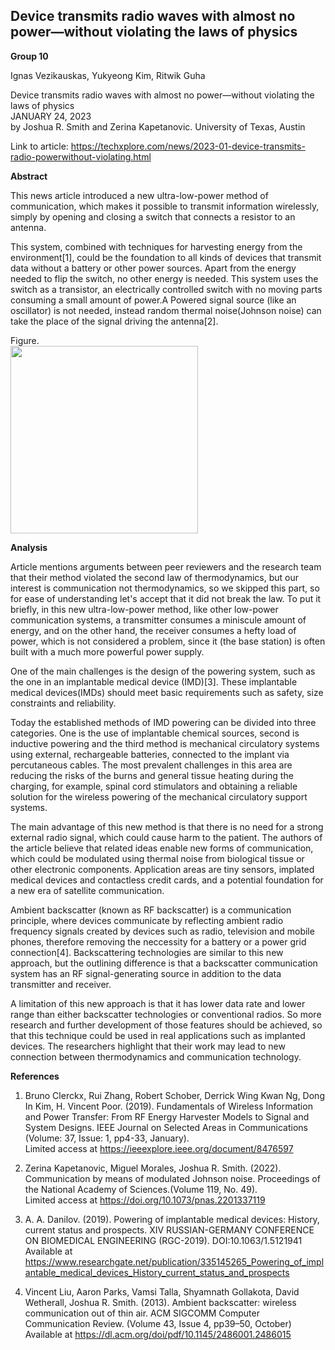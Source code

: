 ## Device transmits radio waves with almost no power—without violating the laws of physics


**Group 10**

Ignas Vezikauskas, Yukyeong Kim, Ritwik Guha  


Device transmits radio waves with almost no power—without violating the laws of physics  
JANUARY 24, 2023  
by Joshua R. Smith and Zerina Kapetanovic. University of Texas, Austin 

Link to article: https://techxplore.com/news/2023-01-device-transmits-radio-powerwithout-violating.html


**Abstract**

This news article introduced a new ultra-low-power method of communication, which makes it possible to transmit information wirelessly, simply by opening and closing a switch that connects a resistor to an antenna. 

This system, combined with techniques for harvesting energy from the environment[1], could be the foundation to all kinds of devices that transmit data without a battery or other power sources. Apart from the energy needed to flip the switch, no other energy is needed. This system uses the switch as a transistor, an electrically controlled switch with no moving parts consuming a small amount of power.A Powered signal source (like an oscillator) is not needed, instead random thermal noise(Johnson noise) can take the place of the signal driving the antenna[2].

Figure.  
<img src="https://user-images.githubusercontent.com/25344978/218174612-9f9477be-c5ee-4bb4-9c55-549b4749442e.png" width="300">


**Analysis**

Article mentions arguments between peer reviewers and the research team that their method violated the second law of thermodynamics, but our interest is communication not thermodynamics, so we skipped this part, so for ease of understanding let's accept that it did not break the law. To put it briefly, in this new ultra-low-power method, like other low-power communication systems, a transmitter consumes a miniscule amount of energy, and on the other hand, the receiver consumes a hefty load of power, which is not considered a problem, since it (the base station) is often built with a much more powerful power supply. 

One of the main challenges is the design of the powering system, such as the one in an implantable medical device (IMD)[3]. These implantable medical devices(IMDs) should meet basic requirements such as safety, size constraints and reliability. 

Today the established methods of IMD powering can be divided into three categories. One is the use of implantable chemical sources, second is inductive powering and the third method is mechanical circulatory systems using external, rechargeable batteries, connected to the implant via percutaneous cables. The most prevalent challenges in this area are reducing the risks of the burns and general tissue heating during the charging, for example, spinal cord stimulators and obtaining  a reliable solution for the wireless powering of the mechanical circulatory support systems. 

The main advantage of this new method is that there is no need for a strong external radio signal, which could cause harm to the patient. The authors of the article believe that related ideas enable new forms of communication, which could be modulated using thermal noise from biological tissue or other electronic components. Application areas are tiny sensors, implated medical devices and contactless credit cards, and a potential foundation for a new era of satellite communication.

Ambient backscatter (known as RF backscatter) is a communication principle, where devices communicate by reflecting ambient radio frequency signals created by devices such as radio, television and mobile phones, therefore removing the neccessity for a battery or a power grid connection[4]. Backscattering technologies are similar to this new approach, but the outlining difference is that a backscatter communication system has an RF signal-generating source in addition to the data transmitter and receiver. 

A limitation of this new approach is that it has lower data rate and lower range than either backscatter technologies or conventional radios. So more research and further development of those features should be achieved, so that this technique could be used in real applications such as implanted devices. The researchers highlight that their work may lead to new connection between thermodynamics and communication technology.


**References**

1) Bruno Clerckx, Rui Zhang, Robert Schober, Derrick Wing Kwan Ng, Dong In Kim, H. Vincent Poor. (2019). Fundamentals of Wireless Information and Power Transfer: From RF Energy Harvester Models to Signal and System Designs. IEEE Journal on Selected Areas in Communications   (Volume: 37, Issue: 1, pp4-33, January).  
Limited access at https://ieeexplore.ieee.org/document/8476597

2) Zerina Kapetanovic, Miguel Morales, Joshua R. Smith. (2022). Communication by means of modulated Johnson noise. Proceedings of the National Academy of Sciences.(Volume 119, No. 49).   
Limited access at https://doi.org/10.1073/pnas.2201337119

3) A. A. Danilov. (2019). Powering of implantable medical devices: History, current status and prospects. XIV RUSSIAN-GERMANY CONFERENCE ON BIOMEDICAL ENGINEERING (RGC-2019). DOI:10.1063/1.5121941  
Available at https://www.researchgate.net/publication/335145265_Powering_of_implantable_medical_devices_History_current_status_and_prospects

4) Vincent Liu, Aaron Parks, Vamsi Talla, Shyamnath Gollakota, David Wetherall, Joshua R. Smith. (2013). Ambient backscatter: wireless communication out of thin air. ACM SIGCOMM Computer Communication Review. (Volume 43, Issue 4, pp39–50, October)   
Available at https://dl.acm.org/doi/pdf/10.1145/2486001.2486015
